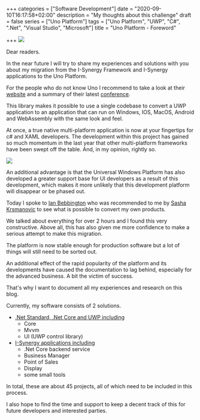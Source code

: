 +++
categories = ["Software Development"]
date = "2020-09-10T16:17:58+02:00"
description = "My thoughts about this challenge"
draft = false
series = ["Uno Platform"]
tags = ["Uno Platform", "UWP", "C#", ".Net", "Visual Studio", "Microsoft"]
title = "Uno Platform - Foreword"

+++
![](https://s3.amazonaws.com/uno-website-assets/wp-content/uploads/2018/08/22113759/UnoLogoSmall.png)

Dear readers.

In the near future I will try to share my experiences and solutions with you about my migration from the I-Synergy Framework and I-Synergy applications to the Uno Platform.

For the people who do not know Uno I recommend to take a look at their [website](https://platform.uno/) and a summary of their latest [conference](https://blog.mzikmund.com/2020/08/unoconf-2020/).

This library makes it possible to use a single codebase to convert a UWP application to an application that can run on Windows, IOS, MacOS, Android and WebAssembly with the same look and feel. 

At once, a true native multi-platform application is now at your fingertips for c# and XAML developers.
The development within this project has gained so much momentum in the last year that other multi-platform frameworks have been swept off the table.
And, in my opinion, rightly so.

![](https://s3.amazonaws.com/uno-website-assets/wp-content/uploads/2020/08/06113447/high-level-architecture-copy.png)

An additional advantage is that the Universal Windows Platform has also developed a greater support base for UI developers as a result of this development, which makes it more unlikely that this development platform will disappear or be phased out.</p>

Today I spoke to [Ian Bebbington](https://ian.bebbs.co.uk/) who was recommended to me by [Sasha Krsmanovic](https://www.linkedin.com/in/sashakrsmanovic) to see what is possible to convert my own products. 

We talked about everything for over 2 hours and I found this very constructive.
Above all, this has also given me more confidence to make a serious attempt to make this migration. 

The platform is now stable enough for production software but a lot of things will still need to be sorted out.

An additional effect of the rapid popularity of the platform and its developments have caused the documentation to lag behind, especially for the advanced business. A bit the victim of success.

That's why I want to document all my experiences and research on this blog.

Currently, my software consists of 2 solutions.
- [.Net Standard, .Net Core and UWP including](https://github.com/I-Synergy/I-Synergy.Framework)
  - Core
  - Mvvm
  - UI (UWP control library)
- [I-Synergy applications including](https://www.i-synergy.nl)
  - .Net Core backend service
  - Business Manager
  - Point of Sales
  - Display
  - some small tools

In total, these are about 45 projects, all of which need to be included in this process.

I also hope to find the time and support to keep a decent track of this for future developers and interested parties.